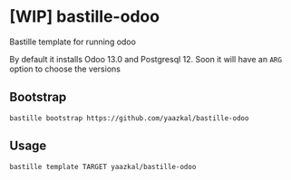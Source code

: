 # [WIP] bastille-odoo
Bastille template for running odoo

By default it installs Odoo 13.0 and Postgresql 12. Soon it will have an `ARG` option to choose the versions

## Bootstrap

```shell
bastille bootstrap https://github.com/yaazkal/bastille-odoo
```

## Usage

```shell
bastille template TARGET yaazkal/bastille-odoo
```
